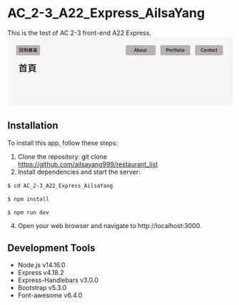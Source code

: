 # AC_2-3_A22_Express_AilsaYang
This is the test of AC 2-3 front-end A22 Express.
![Project Image](https://github.com/ailsayang999/AC_2-3_A22_Express_AilsaYang/blob/main/2-3_A22.png)



## Installation
To install this app, follow these steps:
1. Clone the repository: git clone https://github.com/ailsayang999/restaurant_list
2. Install dependencies and start the server: 
```
$ cd AC_2-3_A22_Express_AilsaYang
```
```
$ npm install
```
```
$ npm run dev
```
4. Open your web browser and navigate to http://localhost:3000.


## Development Tools
* Node.js v14.16.0
* Express v4.18.2
* Express-Handlebars v3.0.0
* Bootstrap v5.3.0 
* Font-awesome v6.4.0

